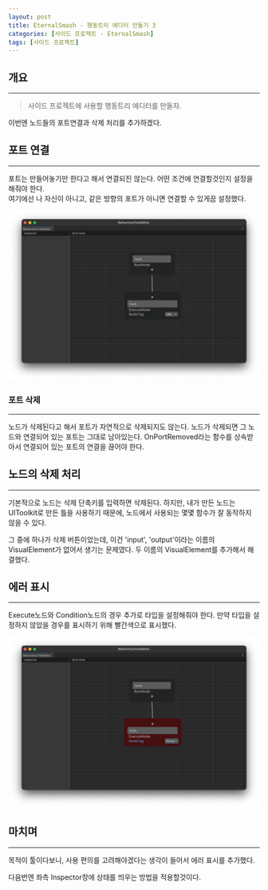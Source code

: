 ```yaml
---
layout: post
title: EternalSmash - 행동트리 에디터 만들기 3
categories: [사이드 프로젝트 - EternalSmash]
tags: [사이드 프로젝트]
---
```


## 개요
***
> 사이드 프로젝트에 사용할 행동트리 에디터를 만들자.

이번엔 노드들의 포트연결과 삭제 처리를 추가하겠다.

## 포트 연결
***

포트는 만들어놓기만 한다고 해서 연결되진 않는다. 어떤 조건에 연결할것인지 설정을 해줘야 한다.  
여기에선 나 자신이 아니고, 같은 방향의 포트가 아니면 연결할 수 있게끔 설정했다.

![Editor_1](/assets/images/sideProject/EternalSmash/BehaviourTreeEditor/BTEditor3_1.png)

### 포트 삭제
***

노드가 삭제된다고 해서 포트가 자연적으로 삭제되지도 않는다. 노드가 삭제되면 그 노드와 연결되어 있는 포트는 그대로 남아있는다.
OnPortRemoved라는 함수를 상속받아서 연결되어 있는 포트의 연결을 끊어야 한다.

## 노드의 삭제 처리
***

기본적으로 노드는 삭제 단축키를 입력하면 삭제된다. 하지만, 내가 만든 노드는 UIToolkit로 만든 틀을 사용하기 때문에, 노드에서 사용되는 몇몇 함수가 잘 동작하지 않을 수 있다.

그 중에 하나가 삭제 버튼이었는데, 이건 'input', 'output'이라는 이름의 VisualElement가 없어서 생기는 문제였다. 두 이름의 VisualElement를 추가해서 해결했다.

## 에러 표시
***

Execute노드와 Condition노드의 경우 추가로 타입을 설정해줘야 한다. 만약 타입을 설정하지 않았을 경우를 표시하기 위해 빨간색으로 표시했다.

![Editor_2](/assets/images/sideProject/EternalSmash/BehaviourTreeEditor/BTEditor3_2.png)

## 마치며
***

목적이 툴이다보니, 사용 편의를 고려해야겠다는 생각이 들어서 에러 표시를 추가했다.

다음번엔 좌측 Inspector창에 상태를 띄우는 방법을 적용할것이다.